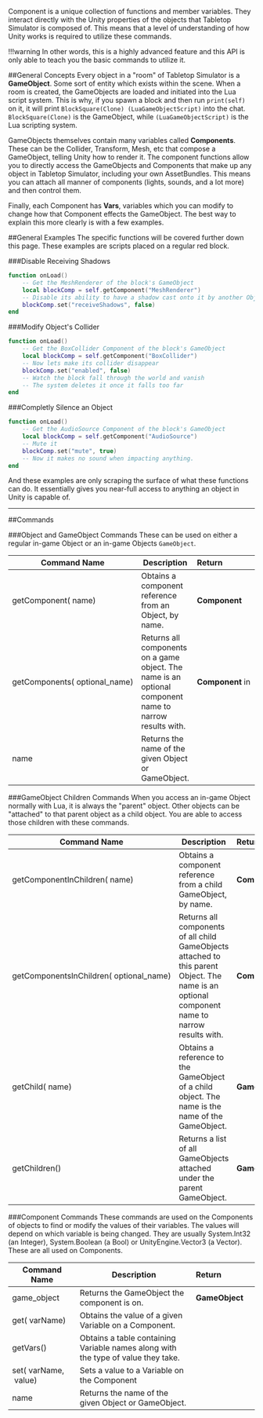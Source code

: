 Component is a unique collection of functions and member variables. They interact directly with the Unity properties of the objects that Tabletop Simulator is composed of. This means that a level of understanding of how Unity works is required to utilize these commands.

!!!warning
	In other words, this is a highly advanced feature and this API is only able to teach you the basic commands to utilize it.

##General Concepts
Every object in a "room" of Tabletop Simulator is a **GameObject**. Some sort of entity which exists within the scene. When a room is created, the GameObjects are loaded and initiated into the Lua script system. This is why, if you spawn a block and then run `print(self)` on it, it will print `BlockSquare(Clone) (LuaGameObjectScript)` into the chat. `BlockSquare(Clone)` is the GameObject, while `(LuaGameObjectScript)` is the Lua scripting system.

GameObjects themselves contain many variables called **Components**. These can be the Collider, Transform, Mesh, etc that compose a GameObject, telling Unity how to render it. The component functions allow you to directly access the GameObjects and Components that make up any object in Tabletop Simulator, including your own AssetBundles. This means you can attach all manner of components (lights, sounds, and a lot more) and then control them.

Finally, each Component has **Vars**, variables which you can modify to change how that Component effects the GameObject. The best way to explain this more clearly is with a few examples.

##General Examples
The specific functions will be covered further down this page. These examples are scripts placed on a regular red block.

###Disable Receiving Shadows
```Lua
function onLoad()
	-- Get the MeshRenderer of the block's GameObject
	local blockComp = self.getComponent("MeshRenderer")
	-- Disable its ability to have a shadow cast onto it by another Object
	blockComp.set("receiveShadows", false)
end
```

###Modify Object's Collider
```Lua
function onLoad()
	-- Get the BoxCollider Component of the block's GameObject
	local blockComp = self.getComponent("BoxCollider")
	-- Now lets make its collider disappear
	blockComp.set("enabled", false)
	-- Watch the block fall through the world and vanish
	-- The system deletes it once it falls too far
end
```

###Completly Silence an Object
```Lua
function onLoad()
	-- Get the AudioSource Component of the block's GameObject
	local blockComp = self.getComponent("AudioSource")
	-- Mute it
	blockComp.set("mute", true)
	-- Now it makes no sound when impacting anything.
end
```

And these examples are only scraping the surface of what these functions can do. It essentially gives you near-full access to anything an object in Unity is capable of.

---

##Commands

###Object and GameObject Commands
These can be used on either a regular in-game Object or an in-game Objects `GameObject`.

Command Name | Description | Return&nbsp;&nbsp;&nbsp;&nbsp;&nbsp;&nbsp;&nbsp;&nbsp;&nbsp;&nbsp;&nbsp;&nbsp;&nbsp;&nbsp;
-- | -- | --
<a class="anchor" id="getcomponent"></a>getComponent([<span class="tag str"></span>](/types)&nbsp;name) | Obtains a component reference from an Object, by name. | **Component**
<a class="anchor" id="getcomponents"></a>getComponents([<span class="tag str"></span>](/types)&nbsp;optional_name) | Returns all components on a game object. The name is an optional component name to narrow results with. | **Component** in [<span class="ret tab"></span>](/types)
<a class="anchor" id="name"></a>name | Returns the name of the given Object or GameObject. | [<span class="ret str"></span>](/types)


###GameObject Children Commands
When you access an in-game Object normally with Lua, it is always the "parent" object. Other objects can be "attached" to that parent object as a child object. You are able to access those children with these commands.

Command Name | Description | Return&nbsp;&nbsp;&nbsp;&nbsp;&nbsp;&nbsp;&nbsp;&nbsp;&nbsp;&nbsp;&nbsp;&nbsp;&nbsp;&nbsp;&nbsp;&nbsp;
-- | -- | --
<a class="anchor" id="getcomponentinchildren"></a>getComponentInChildren([<span class="tag str"></span>](/types)&nbsp;name) | Obtains a component reference from a child GameObject, by name. | **Component**
<a class="anchor" id="getcomponentsinchildren"></a>getComponentsInChildren([<span class="tag str"></span>](/types)&nbsp;optional_name) | Returns all components of all child GameObjects attached to this parent Object. The name is an optional component name to narrow results with. | **Component** in [<span class="ret tab"></span>](/types)
<a class="anchor" id="getchild"></a>getChild([<span class="tag str"></span>](/types)&nbsp;name) | Obtains a reference to the GameObject of a child object. The name is the name of the GameObject. | **GameObject**
<a class="anchor" id="getchildren"></a>getChildren() | Returns a list of all GameObjects attached under the parent GameObject. | **GameObject** in [<span class="ret tab"></span>](/types)

###Component Commands
These commands are used on the Components of objects to find or modify the values of their variables. The values will depend on which variable is being changed. They are usually System.Int32 (an Integer), System.Boolean (a Bool) or UnityEngine.Vector3 (a Vector). These are all used on Components.

Command Name | Description | Return&nbsp;&nbsp;&nbsp;&nbsp;&nbsp;&nbsp;&nbsp;&nbsp;&nbsp;&nbsp;&nbsp;&nbsp;&nbsp;&nbsp;
-- | -- | --
<a class="anchor" id="game_object"></a>game_object | Returns the GameObject the component is on. | **GameObject**
<a class="anchor" id="get"></a>get([<span class="tag str"></span>](/types)&nbsp;varName) | Obtains the value of a given Variable on a Component. | [<span class="ret var"></span>](/types)
<a class="anchor" id="get"></a>getVars() | Obtains a table containing Variable names along with the type of value they take. | [<span class="ret tab"></span>](/types)
<a class="anchor" id="set"></a>set([<span class="tag str"></span>](/types)&nbsp;varName, [<span class="tag var"></span>](/types)&nbsp;value) | Sets a value to a Variable on the Component | [<span class="ret boo"></span>](/types)
<a class="anchor" id="name"></a>name | Returns the name of the given Object or GameObject. | [<span class="ret str"></span>](/types)
